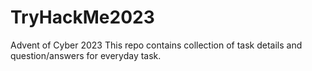 # TryHackMe2023
Advent of Cyber 2023
This repo contains collection of task details and question/answers for everyday task.
